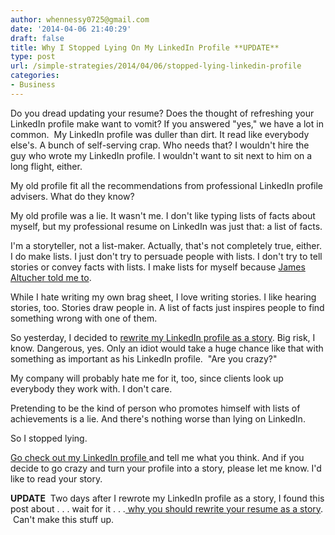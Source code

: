 ```yaml
---
author: whennessy0725@gmail.com
date: '2014-04-06 21:40:29'
draft: false
title: Why I Stopped Lying On My LinkedIn Profile **UPDATE**
type: post
url: /simple-strategies/2014/04/06/stopped-lying-linkedin-profile
categories:
- Business
---
```


Do you dread updating your resume? Does the thought of refreshing your LinkedIn profile make want to vomit? If you answered "yes," we have a lot in common. 
My LinkedIn profile was duller than dirt. It read like everybody else's. A bunch of self-serving crap. Who needs that? I wouldn't hire the guy who wrote my LinkedIn profile. I wouldn't want to sit next to him on a long flight, either.




My old profile fit all the recommendations from professional LinkedIn profile advisers. What do they know?




My old profile was a lie. It wasn't me. I don't like typing lists of facts about myself, but my professional resume on LinkedIn was just that: a list of facts.




I'm a storyteller, not a list-maker. Actually, that's not completely true, either. I do make lists. I just don't try to persuade people with lists. I don't try to tell stories or convey facts with lists. I make lists for myself because [James Altucher told me to](http://www.jamesaltucher.com/how-do-you-decide-on-a-given-day-what-ideas-to-come-up-with/).







While I hate writing my own brag sheet, I love writing stories. I like hearing stories, too. Stories draw people in. A list of facts just inspires people to find something wrong with one of them.




So yesterday, I decided to [rewrite my LinkedIn profile as a story](http://www.linkedin.com/in/williamhennessy/). Big risk, I know. Dangerous, yes. Only an idiot would take a huge chance like that with something as important as his LinkedIn profile.  "Are you crazy?"




My company will probably hate me for it, too, since clients look up everybody they work with. I don't care.




Pretending to be the kind of person who promotes himself with lists of achievements is a lie. And there's nothing worse than lying on LinkedIn.




So I stopped lying.




[Go check out my LinkedIn profile ](http://www.linkedin.com/in/williamhennessy/)and tell me what you think. And if you decide to go crazy and turn your profile into a story, please let me know. I'd like to read your story.




**UPDATE**  Two days after I rewrote my LinkedIn profile as a story, I found this post about . . . wait for it . . .[ why you should rewrite your resume as a story](http://qz.com/192347/to-get-a-job-write-your-story-instead-of-a-resume/).  Can't make this stuff up.
